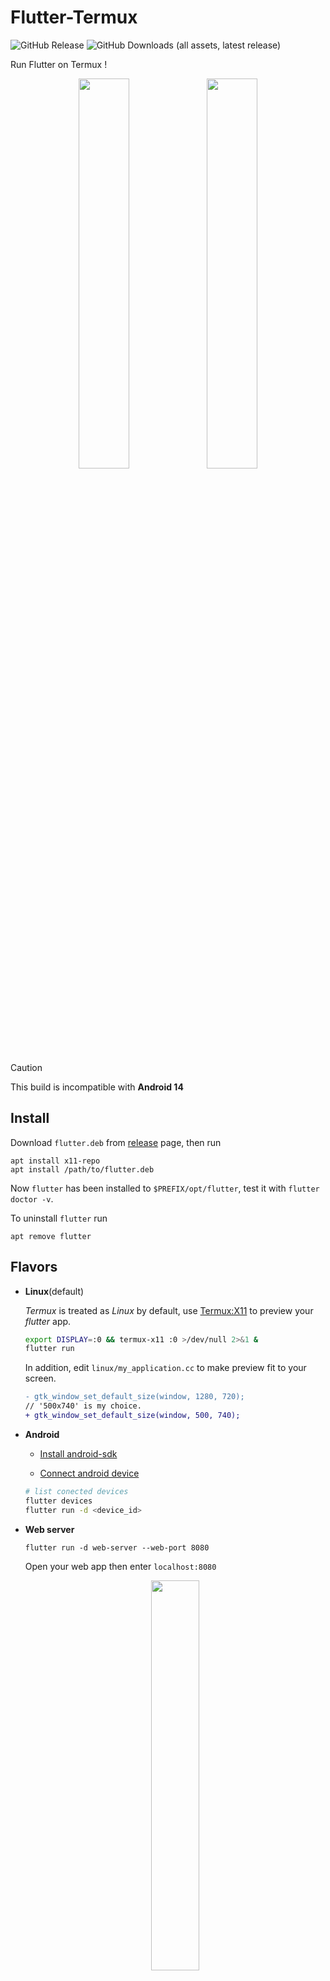 # Flutter-Termux 
![GitHub Release](https://img.shields.io/github/v/release/mumumusuc/termux-flutter)
![GitHub Downloads (all assets, latest release)](https://img.shields.io/github/downloads/mumumusuc/termux-flutter/latest/total)

Run Flutter on Termux !

<p align="middle" float="left">
    <img src="https://raw.githubusercontent.com/mumumusuc/Flutter-Termux/main/image/screenshot.jpg" width="40%"/>
    <img src="https://raw.githubusercontent.com/mumumusuc/termux-flutter-impeller-demo/main/preview.webp" width="40%"/>
</p>

> [!CAUTION] 
> This build is incompatible with **Android 14**

## Install 

Download `flutter.deb` from [release](https://github.com/mumumusuc/termux-flutter/releases) page, then run 
```
apt install x11-repo
apt install /path/to/flutter.deb
```

Now `flutter` has been installed to `$PREFIX/opt/flutter`, test it with `flutter doctor -v`.

To uninstall `flutter` run 
```
apt remove flutter
```

## Flavors 

+ **Linux**(default)
  
  *Termux* is treated as *Linux* by default, use [Termux:X11](https://github.com/termux/termux-x11/releases) to preview your *flutter* app.

  ```bash
  export DISPLAY=:0 && termux-x11 :0 >/dev/null 2>&1 &
  flutter run
  ```

  In addition, edit `linux/my_application.cc` to make preview fit to your screen.

  ```diff
  - gtk_window_set_default_size(window, 1280, 720);
  // '500x740' is my choice.
  + gtk_window_set_default_size(window, 500, 740);
  ```

+ **Android**
  
  - [Install android-sdk](https://github.com/mumumusuc/termux-android-sdk/releases)

  - [Connect android device](https://github.com/bdloser404/Fluttermux?tab=readme-ov-file#how-to-connect-adb-devices)

  ```bash
  # list conected devices
  flutter devices
  flutter run -d <device_id>
  ```

+ **Web server**
  
  ```
  flutter run -d web-server --web-port 8080
  ```
  Open your web app then enter `localhost:8080`

  <p align="middle"><img src="https://raw.githubusercontent.com/mumumusuc/Flutter-Termux/main/image/web-server.jpg" width="40%"/></p>

## Note

- `impeller3d` is enabled but it doesn't work with `gtk3` currently. You can build a `glfw` application using `libflutter_engine.so` like this [demo](https://github.com/mumumusuc/termux-flutter-impeller-demo)

- [How to build flutter engine on Termux](https://github.com/mumumusuc/termux-flutter/wiki/How-to-build-flutter-engine-on-Termux)

